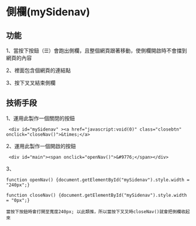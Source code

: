 # 側欄(mySidenav)

## 功能 
1、當按下按鈕（&#9776;）會跑出側欄，且整個網頁跟著移動，使側欄開啟時不會擋到網頁的內容

2、裡面包含個網頁的連結點

3、按下叉叉結束側欄

## 技術手段 

1、運用此製作一個關閉的按鈕

     <div id="mySidenav" ><a href="javascript:void(0)" class="closebtn" onclick="closeNav()">&times;</a>
  
2、運用此製作一個開啟的按鈕

     <div id="main"><span onclick="openNav()">&#9776;</span></div>
     
 

3、

    function openNav() {document.getElementById("mySidenav").style.width = "240px";}

    function closeNav() {document.getElementById("mySidenav").style.width = "0px";}

    當按下按鈕時會打開至寬度240px; 以此類推，所以當按下叉叉時closeNav()就會把側欄收起來 

